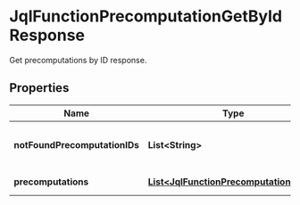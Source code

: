 

# JqlFunctionPrecomputationGetByIdResponse

Get precomputations by ID response.

## Properties

| Name | Type | Description | Notes |
|------------ | ------------- | ------------- | -------------|
|**notFoundPrecomputationIDs** | **List&lt;String&gt;** | List of precomputations that were not found. |  [optional] [readonly] |
|**precomputations** | [**List&lt;JqlFunctionPrecomputationBean&gt;**](JqlFunctionPrecomputationBean.md) | The list of precomputations. |  [optional] [readonly] |



